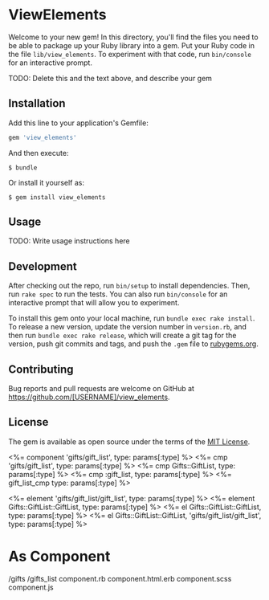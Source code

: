 # ViewElements

Welcome to your new gem! In this directory, you'll find the files you need to be able to package up your Ruby library into a gem. Put your Ruby code in the file `lib/view_elements`. To experiment with that code, run `bin/console` for an interactive prompt.

TODO: Delete this and the text above, and describe your gem

## Installation

Add this line to your application's Gemfile:

```ruby
gem 'view_elements'
```

And then execute:

    $ bundle

Or install it yourself as:

    $ gem install view_elements

## Usage

TODO: Write usage instructions here

## Development

After checking out the repo, run `bin/setup` to install dependencies. Then, run `rake spec` to run the tests. You can also run `bin/console` for an interactive prompt that will allow you to experiment.

To install this gem onto your local machine, run `bundle exec rake install`. To release a new version, update the version number in `version.rb`, and then run `bundle exec rake release`, which will create a git tag for the version, push git commits and tags, and push the `.gem` file to [rubygems.org](https://rubygems.org).

## Contributing

Bug reports and pull requests are welcome on GitHub at https://github.com/[USERNAME]/view_elements.


## License

The gem is available as open source under the terms of the [MIT License](http://opensource.org/licenses/MIT).

<%= component 'gifts/gift_list', type: params[:type] %>
<%= cmp 'gifts/gift_list', type: params[:type] %>
<%= cmp Gifts::GiftList, type: params[:type] %>
<%= cmp :gift_list, type: params[:type] %>
<%= gift_list_cmp type: params[:type] %>

<%= element 'gifts/gift_list/gift_list', type: params[:type] %>
<%= element Gifts::GiftList::GiftList, type: params[:type] %>
<%= el Gifts::GiftList::GiftList, type: params[:type] %>
<%= el Gifts::GiftList::GiftList, 'gifts/gift_list/gift_list', type: params[:type] %>


# As Component
/gifts
  /gifts_list
    component.rb
    component.html.erb
    component.scss
    component.js

